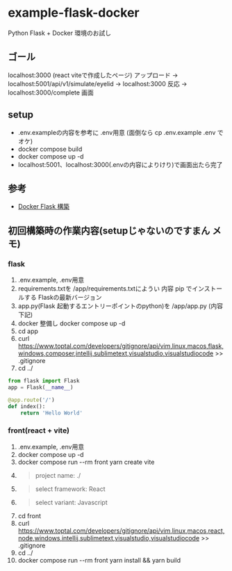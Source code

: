 # example-flask-docker
Python Flask + Docker 環境のお試し

## ゴール
localhost:3000 (react viteで作成したページ) アップロード → localhost:5001/api/v1/simulate/eyelid → localhost:3000 反応 → localhost:3000/complete 画面 

## setup
+ .env.exampleの内容を参考に .env用意 (面倒なら cp .env.example .env でオケ)
+ docker compose build
+ docker compose up -d
+ localhost:5001、localhost:3000(.envの内容によりけり)で画面出たら完了

## 参考
- [Docker Flask 構築](https://zenn.dev/tatausuru/articles/35e123034b98ba)

## 初回構築時の作業内容(setupじゃないのですまん メモ)
### flask
1. .env.example, .env用意
1. requirements.txtを /app/requirements.txtにようい 内容 pip でインストールする Flaskの最新バージョン
1. app.py(Flask 起動するエントリーポイントのpython)を /app/app.py (内容下記)
1. docker 整備し docker compose up -d
1. cd app
1. curl https://www.toptal.com/developers/gitignore/api/vim,linux,macos,flask,windows,composer,intellij,sublimetext,visualstudio,visualstudiocode >> .gitignore
1. cd ../

```python
from flask import Flask
app = Flask(__name__)

@app.route('/')
def index():
    return 'Hello World'
```

### front(react + vite)
1. .env.example, .env用意
1. docker compose up -d
1. docker compose run --rm front yarn create vite
1. > project name: ./
1. > select framework: React
1. > select variant: Javascript
1. cd front
1. curl https://www.toptal.com/developers/gitignore/api/vim,linux,macos,react,node,windows,intellij,sublimetext,visualstudio,visualstudiocode >> .gitignore
1. cd ../
1. docker compose run --rm front yarn install && yarn build